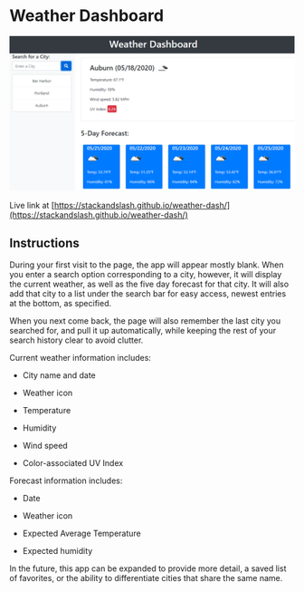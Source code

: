 # Weather Dashboard

![weather dashboard demo](./assets/shot1.PNG)

Live link at [https://stackandslash.github.io/weather-dash/](https://stackandslash.github.io/weather-dash/)

## Instructions

During your first visit to the page, the app will appear mostly blank. When you enter a search option corresponding to a city, however, it will display the current weather, as well as the five day forecast for that city. It will also add that city to a list under the search bar for easy access, newest entries at the bottom, as specified. 

When you next come back, the page will also remember the last city you searched for, and pull it up automatically, while keeping the rest of your search history clear to avoid clutter.

Current weather information includes:

* City name and date

* Weather icon

* Temperature

* Humidity

* Wind speed

* Color-associated UV Index

Forecast information includes:

* Date

* Weather icon

* Expected Average Temperature

* Expected humidity

In the future, this app can be expanded to provide more detail, a saved list of favorites, or the ability to differentiate cities that share the same name.
